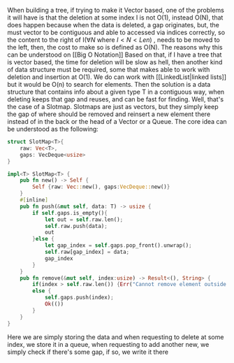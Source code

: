 When building a tree, if trying to make it Vector based, one of the problems it will have is that the deletion at some index I is not O(1), instead O(N), that does happen because when the data is deleted, a gap originates, but, the must vector to be contiguous and able to accessed via indices correctly, so the content to the right of I($\forall  N \text{ where } I < N < Len$) ,  needs to be moved to the left, then, the cost to make so is defined as O(N). The reasons why this can be understood on [[Big O Notation]]
Based on that, if I have a tree that is vector based, the time for deletion will be slow as hell, then another kind of data structure must be required, some that makes able to work with deletion and insertion at O(1). We do can work with [[LinkedList|linked lists]] but it would be O(n) to search for elements. Then the solution is a data structure that contains info about a given type T in a contiguous way, when deleting keeps that gap and reuses, and can be fast for finding. Well, that's the case of a Slotmap.
Slotmaps are just as vectors, but they simply keep the gap of where should be removed and reinsert a new element there instead of in the back or the head of a Vector or a Queue. The core idea can be understood as the following:
```rust
struct SlotMap<T>{
	raw: Vec<T>,
	gaps: VecDeque<usize>
}

impl<T> SlotMap<T> {
	pub fn new() -> Self {
		Self {raw: Vec::new(), gaps:VecDeque::new()}
	}
	#[inline]
	pub fn push(&mut self, data: T) -> usize {
		if self.gaps.is_empty(){
			let out = self.raw.len();
			self.raw.push(data);
			out
		}else {
			let gap_index = self.gaps.pop_front().unwrap();
			self.raw[gap_index] = data;
			gap_index
		}
	}
	pub fn remove(&mut self, index:usize) -> Result<(), String> {
		if(index > self.raw.len()) {Err("Cannot remove element outside bounds".to_string())}
		else {
			self.gaps.push(index);
			Ok(())
		}
	}
}
```

Here we are simply storing the data and when requesting to delete at some index, we store it in a queue, when requesting to add another new, we simply check if there's some gap, if so, we write it there